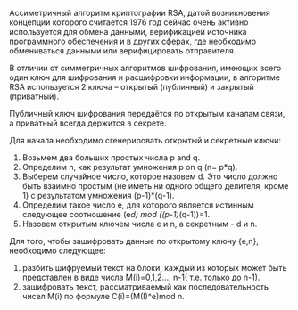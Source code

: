 Ассиметричный алгоритм криптографии RSA, датой возникновения концепции которого считается 1976 год сейчас очень активно используется для обмена данными, верификацией источника программного обеспечения и в других сферах, где необходимо обмениваться данными или верифицировать отправителя. 

В отличии от симметричных алгоритмов шифрования, имеющих всего один ключ для шифрования и расшифровки информации, в алгоритме RSA используется 2 ключа – открытый (публичный) и закрытый (приватный).

Публичный ключ шифрования передаётся по открытым каналам связи, а приватный всегда держится в секрете.


Для начала необходимо сгенерировать открытый и секретные ключи:

1. Возьмем два больших простых числа p and q.
2. Определим n, как результат умножения p on q (n= p*q).
3. Выберем случайное число, которое назовем d. Это число должно быть взаимно простым (не иметь ни одного общего делителя, кроме 1) с результатом умножения (p-1)*(q-1). 
4. Определим такое число е, для которого является истинным следующее соотношение (e*d) mod ((p-1)*(q-1))=1. 
5. Hазовем открытым ключем числа e и n, а секретным - d и n.


Для того, чтобы зашифровать данные по открытому ключу {e,n}, необходимо следующее: 
1. разбить шифруемый текст на блоки, каждый из которых может быть представлен в виде числа M(i)=0,1,2..., n-1( т.е. только до n-1).
2. зашифровать текст, рассматриваемый как последовательность чисел M(i) по формуле C(i)=(M(I)^e)mod n.

